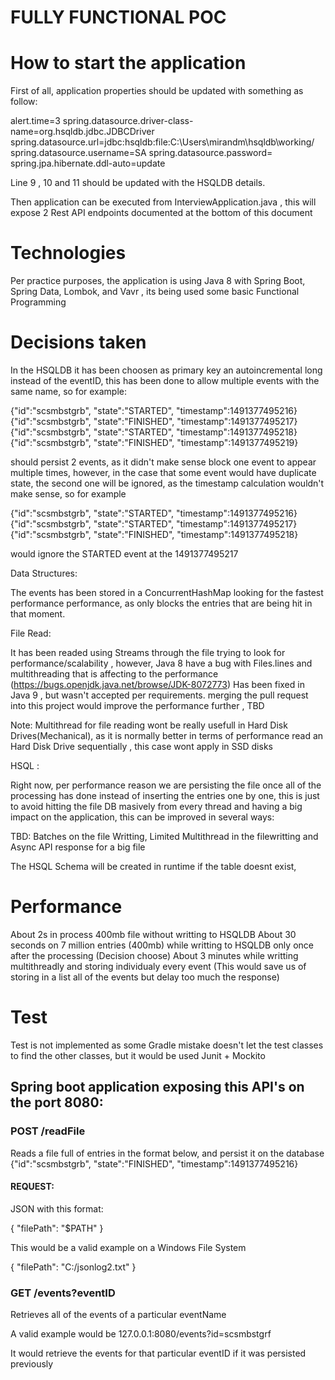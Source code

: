 # FULLY FUNCTIONAL POC

# How to start the application

First of all, application properties should be updated with something as follow:

alert.time=3
spring.datasource.driver-class-name=org.hsqldb.jdbc.JDBCDriver
spring.datasource.url=jdbc:hsqldb:file:C:\\Users\\mirandm\\hsqldb\\working/
spring.datasource.username=SA
spring.datasource.password=
spring.jpa.hibernate.ddl-auto=update


Line 9 , 10 and 11 should be updated with the HSQLDB details.


Then application can be executed from InterviewApplication.java , this will expose 2 Rest API endpoints documented 
at the bottom of this document

# Technologies
Per practice purposes, the application is using Java 8 with Spring Boot, Spring Data, Lombok, and Vavr ,
its being used some basic Functional Programming 

# Decisions taken

In the HSQLDB it has been choosen as primary key an autoincremental long instead of the eventID, this has been done to allow multiple
events with the same name, so for example:

{"id":"scsmbstgrb", "state":"STARTED", "timestamp":1491377495216}
{"id":"scsmbstgrb", "state":"FINISHED", "timestamp":1491377495217}
{"id":"scsmbstgrb", "state":"STARTED", "timestamp":1491377495218}
{"id":"scsmbstgrb", "state":"FINISHED", "timestamp":1491377495219}

should persist 2 events, as it didn't make sense block one event to appear multiple times, however, in the case that some event would 
have duplicate state, the second one will be ignored, as the timestamp calculation wouldn't make sense, so for example

{"id":"scsmbstgrb", "state":"STARTED", "timestamp":1491377495216}
{"id":"scsmbstgrb", "state":"STARTED", "timestamp":1491377495217}
{"id":"scsmbstgrb", "state":"FINISHED", "timestamp":1491377495218}

would ignore the STARTED event at the 1491377495217



Data Structures:

The events has been stored in a ConcurrentHashMap looking for the fastest performance performance,
as only blocks the entries that are being hit in that moment.


File Read:

It has been readed using Streams through the file trying to look for performance/scalability , however, Java 8 have a bug with 
Files.lines and multithreading that is affecting to the performance (https://bugs.openjdk.java.net/browse/JDK-8072773) Has been fixed in 
Java 9 , but wasn't accepted per requirements. merging the pull request into this project would improve the performance further , TBD

Note: Multithread for file reading wont be really usefull in Hard Disk Drives(Mechanical), as it is normally better in terms of performance read an
Hard Disk Drive sequentially , this case wont apply in SSD disks

HSQL :

Right now, per performance reason we are persisting the file once all of the processing has done instead of inserting the entries one 
by one, this is just to avoid hitting the file DB masively from every thread and having a big impact on the application, this can be improved in several ways:

TBD: Batches on the file Writting, Limited Multithread in the filewritting and Async API response for a big file

The HSQL Schema will be created in runtime if the table doesnt exist, 


# Performance
About 2s in process 400mb file without writting to HSQLDB
About 30 seconds on 7 million entries (400mb)  while writting to HSQLDB only once after the processing (Decision choose)
About 3 minutes while writting multithreadly and storing individualy every event (This would save us 
of storing in a list all of the events but delay too much the response)


# Test

Test is not implemented as some Gradle mistake doesn't let the test classes to find the other classes, 
but it would be used Junit + Mockito






## Spring boot application exposing this API's on the port 8080:

### POST /readFile ###

Reads a file full of entries in the format below, and persist it on the database
{"id":"scsmbstgrb", "state":"FINISHED", "timestamp":1491377495216}

#### REQUEST:
JSON with this format: 

{
  "filePath": "$PATH"
}

This would be a valid example on a Windows File System

{
  "filePath": "C:/jsonlog2.txt"
}


### GET /events?eventID ###
Retrieves all of the events of a particular eventName

A valid example would be 
127.0.0.1:8080/events?id=scsmbstgrf

It would retrieve the events for that particular eventID if it was persisted previously




